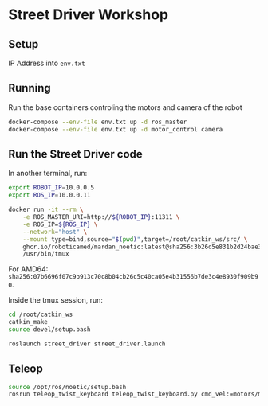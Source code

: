 # Street Driver Workshop

## Setup

IP Address into `env.txt`

## Running

Run the base containers controling the motors and camera of the robot

```bash
docker-compose --env-file env.txt up -d ros_master
docker-compose --env-file env.txt up -d motor_control camera
```

## Run the Street Driver code

In another terminal, run:

```bash
export ROBOT_IP=10.0.0.5
export ROS_IP=10.0.0.11

docker run -it --rm \
    -e ROS_MASTER_URI=http://${ROBOT_IP}:11311 \
    -e ROS_IP=${ROS_IP} \
    --network="host" \
    --mount type=bind,source="$(pwd)",target=/root/catkin_ws/src/ \
    ghcr.io/roboticamed/mardan_noetic:latest@sha256:3b26d5e831b2d24bae3150b490db6913f329947c9e11d93a513d5deb7da6888d \
    /usr/bin/tmux
```

For AMD64: `sha256:07b6696f07c9b913c70c8b04cb26c5c40ca05e4b31556b7de3c4e8930f909b90`.

Inside the tmux session, run:

```bash
cd /root/catkin_ws
catkin_make
source devel/setup.bash

roslaunch street_driver street_driver.launch
```

## Teleop

```bash
source /opt/ros/noetic/setup.bash
rosrun teleop_twist_keyboard teleop_twist_keyboard.py cmd_vel:=motors/motor_twist
```